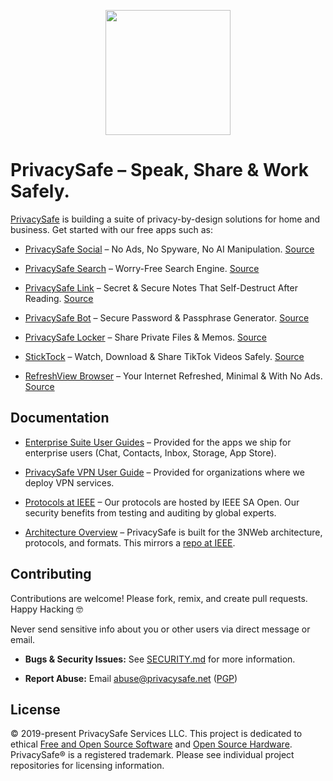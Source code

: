 <p align="center">
  <a href="https://privacysafe.app"><img src="https://avatars.githubusercontent.com/u/55242566" width="200" height="200" /></a>
</p>

# PrivacySafe &ndash; Speak, Share & Work Safely.

[PrivacySafe](https://privacysafe.app) is building a suite of privacy-by-design solutions for home and business. Get started with our free apps such as: 

* [PrivacySafe Social](https://privacysafe.social) – No Ads, No Spyware, No AI Manipulation. [Source](https://github.com/PrivacySafe/privacysafe-social-ui)

* [PrivacySafe Search](https://privacysafe.is) – Worry-Free Search Engine. [Source](https://github.com/PrivacySafe/privacysafe-search)

* [PrivacySafe Link](https://privacysafe.link)  – Secret &amp; Secure Notes That Self-Destruct After Reading. [Source](https://github.com/PrivacySafe/privacysafe-link)

* [PrivacySafe Bot](https://privacysafe.bot)  – Secure Password &amp; Passphrase Generator. [Source](https://github.com/PrivacySafe/privacysafe-bot)

* [PrivacySafe Locker](https://privacysafe.locker)  – Share Private Files &amp; Memos. [Source](https://github.com/PrivacySafe/privacysafe-locker)

* [StickTock](https://sticktock.com) – Watch, Download &amp; Share TikTok Videos Safely. [Source](https://github.com/PrivacySafe/sticktock)

* [RefreshView Browser](https://refreshview.com) – Your Internet Refreshed, Minimal &amp; With No Ads. [Source](https://github.com/PrivacySafe/refreshview-browser)

## Documentation

* [Enterprise Suite User Guides](https://github.com/PrivacySafe/privacysafe-userguides) – Provided for the apps we ship for enterprise users (Chat, Contacts, Inbox, Storage, App Store).

* [PrivacySafe VPN User Guide](https://github.com/PrivacySafe/privacysafe-userguides/blob/main/privacysafe-vpn-setup.md)  – Provided for organizations where we deploy VPN services.

* [Protocols at IEEE](https://opensource.ieee.org/3nweb) – Our protocols are hosted by IEEE SA Open. Our security benefits from testing and auditing by global experts.

* [Architecture Overview](https://github.com/PrivacySafe/3NWeb-architecture) – PrivacySafe is built for the 3NWeb architecture, protocols, and formats. This mirrors a [repo at IEEE](https://opensource.ieee.org/3nweb/architecture).

## Contributing
Contributions are welcome! Please fork, remix, and create pull requests. Happy Hacking 🤓

Never send sensitive info about you or other users via direct message or email.

* **Bugs &amp; Security Issues:** See [SECURITY.md](https://github.com/PrivacySafe/privacysafe-link/blob/main/SECURITY.md) for more information.

* **Report Abuse:** Email <a href="mailto:abuse@privacysafe.net" target="_blank">abuse@privacysafe.net</a> (<a href="https://psafe.ly/xSpQhF" target="_blank">PGP</a>)

## License
© 2019-present PrivacySafe Services LLC. This project is dedicated to ethical <a href="https://fsf.org" target="_blank" rel="noreferrer noopener">Free and Open Source Software</a> and <a href="https://oshwa.org" target="_blank" rel="noreferrer noopener">Open Source Hardware</a>. PrivacySafe® is a registered trademark. Please see individual project repositories for licensing information.
